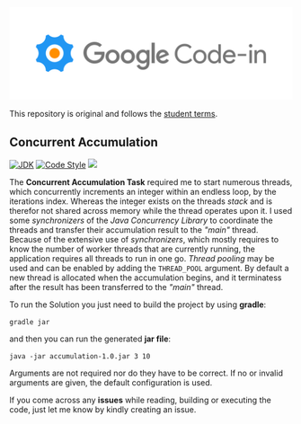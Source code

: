 
[![Google Code-in](./assets/codein_logo.png)](https://codein.withgoogle.com/)

This repository is original and follows the
[student terms](https://codein.withgoogle.com/student-terms/).

## Concurrent Accumulation
[![JDK](https://img.shields.io/badge/java-SE8-blue.svg)](http://www.oracle.com/technetwork/java/javase/downloads/jdk8-downloads-2133151.html)
[![Code Style](https://img.shields.io/badge/codestyle-google-blue.svg)](https://google.github.io/styleguide/javaguide.html)
![](https://sonarcloud.io/api/project_badges/measure?project=merlinweber_gci-java&metric=sqale_rating)

The **Concurrent Accumulation Task** required me to start numerous threads, which
concurrently increments an integer within an endless loop,
by the iterations index. Whereas the integer exists on the threads *stack* and is therefor
not shared across memory while the thread operates upon it. I used some *synchronizers* of the
*Java Concurrency Library* to coordinate the threads and transfer their accumulation result to the *"main"* thread. 
Because of the extensive use of *synchronizers*, which mostly requires to know
the number of worker threads that are currently running, the application requires all threads
to run in one go. *Thread pooling* may be used and can be enabled by adding the `THREAD_POOL` argument. 
By default a new thread is allocated when the accumulation begins, and it terminatess after the 
result has been transferred to the *"main"* thread. 

To run the Solution you just need to build the project by using **gradle**:

``` 
gradle jar
```

and then you can run the generated **jar file**:
```
java -jar accumulation-1.0.jar 3 10
```

Arguments are not required nor do they have to be correct.
If no or invalid arguments are given, the default configuration is used.

If you come across any **issues** while reading, building
or executing the code, just let me know by kindly creating an issue.

